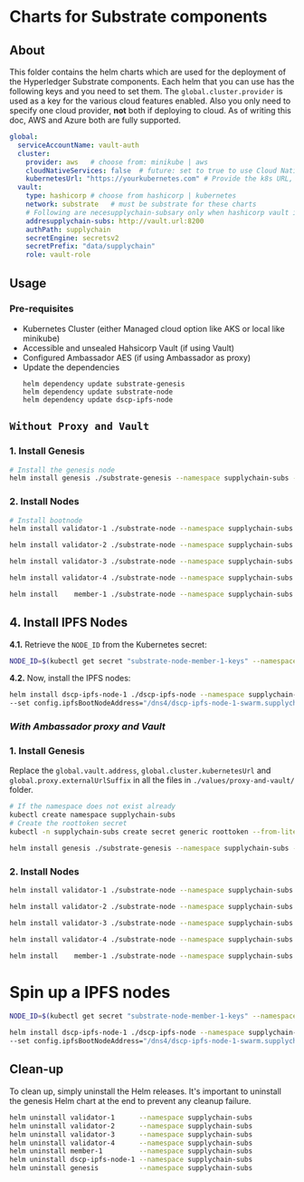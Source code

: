 [//]: # (##############################################################################################)
[//]: # (Copyright Accenture. All Rights Reserved.)
[//]: # (SPDX-License-Identifier: Apache-2.0)
[//]: # (##############################################################################################)

# Charts for Substrate components

## About
This folder contains the helm charts which are used for the deployment of the Hyperledger Substrate components. Each helm that you can use has the following keys and you need to set them. The `global.cluster.provider` is used as a key for the various cloud features enabled. Also you only need to specify one cloud provider, **not** both if deploying to cloud. As of writing this doc, AWS and Azure both are fully supported.

```yaml
global:
  serviceAccountName: vault-auth
  cluster:
    provider: aws   # choose from: minikube | aws
    cloudNativeServices: false  # future: set to true to use Cloud Native Services 
    kubernetesUrl: "https://yourkubernetes.com" # Provide the k8s URL, ignore if not using Hashicorp Vault
  vault:
    type: hashicorp # choose from hashicorp | kubernetes
    network: substrate   # must be substrate for these charts
    # Following are necesupplychain-subsary only when hashicorp vault is used.
    addresupplychain-subs: http://vault.url:8200
    authPath: supplychain
    secretEngine: secretsv2
    secretPrefix: "data/supplychain"
    role: vault-role
```

## Usage

### Pre-requisites

- Kubernetes Cluster (either Managed cloud option like AKS or local like minikube)
- Accessible and unsealed Hahsicorp Vault (if using Vault)
- Configured Ambassador AES (if using Ambassador as proxy)
- Update the dependencies
  ```
  helm dependency update substrate-genesis
  helm dependency update substrate-node
  helm dependency update dscp-ipfs-node
  ```


## `Without Proxy and Vault`

### 1. Install Genesis 
```bash
# Install the genesis node
helm install genesis ./substrate-genesis --namespace supplychain-subs --create-namespace --values ./values/noproxy-and-novault/genesis.yaml
```

### 2. Install Nodes
```bash
# Install bootnode
helm install validator-1 ./substrate-node --namespace supplychain-subs --values ./values/noproxy-and-novault/node.yaml --set node.isBootnode.enabled=false

helm install validator-2 ./substrate-node --namespace supplychain-subs --values ./values/noproxy-and-novault/node.yaml

helm install validator-3 ./substrate-node --namespace supplychain-subs --values ./values/noproxy-and-novault/node.yaml

helm install validator-4 ./substrate-node --namespace supplychain-subs --values ./values/noproxy-and-novault/node.yaml

helm install    member-1 ./substrate-node --namespace supplychain-subs --values ./values/noproxy-and-novault/node.yaml --set node.role=full
```
## 4. Install IPFS Nodes

**4.1.** Retrieve the `NODE_ID` from the Kubernetes secret:

```bash
NODE_ID=$(kubectl get secret "substrate-node-member-1-keys" --namespace supplychain-subs -o jsonpath="{.data['substrate-node-keys']}" | base64 -d | jq -r '.data.node_id')
```

**4.2.** Now, install the IPFS nodes:

```bash
helm install dscp-ipfs-node-1 ./dscp-ipfs-node --namespace supplychain-subs --values ./values/noproxy-and-novault/ipfs.yaml \
--set config.ipfsBootNodeAddress="/dns4/dscp-ipfs-node-1-swarm.supplychain-subs/tcp/4001/p2p/$NODE_ID"
```

### _With Ambassador proxy and Vault_

### 1. Install Genesis 

Replace the `global.vault.address`, `global.cluster.kubernetesUrl` and `global.proxy.externalUrlSuffix` in all the files in `./values/proxy-and-vault/` folder.

```bash
# If the namespace does not exist already
kubectl create namespace supplychain-subs 
# Create the roottoken secret
kubectl -n supplychain-subs create secret generic roottoken --from-literal=token=<VAULT_ROOT_TOKEN>

helm install genesis ./substrate-genesis --namespace supplychain-subs --values ./values/proxy-and-vault/genesis.yaml
```
### 2. Install Nodes
```bash
helm install validator-1 ./substrate-node --namespace supplychain-subs --values ./values/proxy-and-vault/validator.yaml --set global.proxy.p2p=15051 --set node.isBootnode.enabled=false

helm install validator-2 ./substrate-node --namespace supplychain-subs --values ./values/proxy-and-vault/validator.yaml --set global.proxy.p2p=15052

helm install validator-3 ./substrate-node --namespace supplychain-subs --values ./values/proxy-and-vault/validator.yaml --set global.proxy.p2p=15053

helm install validator-4 ./substrate-node --namespace supplychain-subs --values ./values/proxy-and-vault/validator.yaml --set global.proxy.p2p=15054

helm install    member-1 ./substrate-node --namespace supplychain-subs --values ./values/proxy-and-vault/node.yaml --set node.role=full

```

# Spin up a IPFS nodes

```bash
NODE_ID=$(kubectl get secret "substrate-node-member-1-keys" --namespace supplychain-subs -o jsonpath="{.data['substrate-node-keys']}" | base64 -d | jq -r '.data.node_id')
```

```bash
helm install dscp-ipfs-node-1 ./dscp-ipfs-node --namespace supplychain-subs --values ./values/proxy-and-vault/ipfs.yaml \
--set config.ipfsBootNodeAddress="/dns4/dscp-ipfs-node-1-swarm.supplychain-subs/tcp/4001/p2p/$NODE_ID"
```

## Clean-up

To clean up, simply uninstall the Helm releases. It's important to uninstall the genesis Helm chart at the end to prevent any cleanup failure.
```bash
helm uninstall validator-1      --namespace supplychain-subs
helm uninstall validator-2      --namespace supplychain-subs
helm uninstall validator-3      --namespace supplychain-subs
helm uninstall validator-4      --namespace supplychain-subs
helm uninstall member-1         --namespace supplychain-subs
helm uninstall dscp-ipfs-node-1 --namespace supplychain-subs
helm uninstall genesis          --namespace supplychain-subs
```
